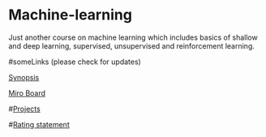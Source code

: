 # Machine-learning
Just another course on machine learning which includes basics of shallow and deep learning, supervised, unsupervised and reinforcement learning. 

#someLinks (please check for updates)

[Synopsis](https://www.overleaf.com/read/whysrycbffkd#b871b9)

[Miro Board](https://miro.com/app/board/uXjVNYlLf2k=/?moveToWidget=3458764600065318178&cot=14)

#[Projects](https://docs.google.com/spreadsheets/d/1sZmempRwKdUdOtRgDYm-iYP69NNxRpOmbrqMPu25DaI/edit?usp=sharing)

#[Rating statement](https://docs.google.com/spreadsheets/d/1xUPaHjQtnzD-iFY20a0Ug41g_Fu1jQuMrdZZc28Gcv0/edit?usp=sharing)

